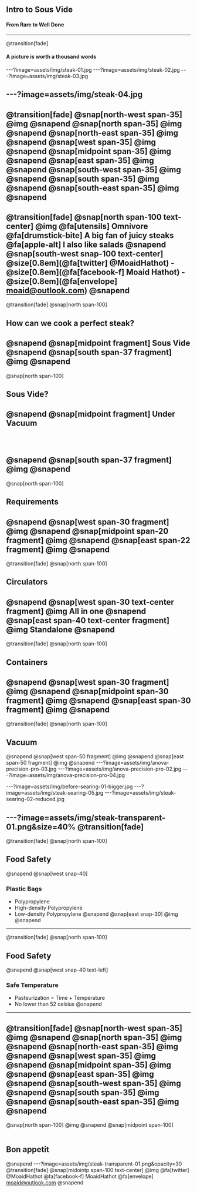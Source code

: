 ## Intro to Sous Vide
#### From Rare to Well Done
---
@transition[fade]
#### A picture is worth a thousand words
---?image=assets/img/steak-01.jpg
---?image=assets/img/steak-02.jpg
---?image=assets/img/steak-03.jpg
<!-- ---?image=assets/img/steak-10.jpg -->
<!-- ---?image=assets/img/steak-05.jpg -->
<!-- ---?image=assets/img/steak-06.jpg -->

<!-- ---?image=assets/img/steak-07.jpg -->
<!-- ---?image=assets/img/steak-08.jpg -->

<!-- ---?image=assets/img/steak-09.jpg -->
---?image=assets/img/steak-04.jpg
---
@transition[fade]
@snap[north-west span-35]
@img[](assets/img/steak-01.jpg)
@snapend
@snap[north span-35]
@img[](assets/img/steak-02.jpg)
@snapend
@snap[north-east span-35]
@img[](assets/img/steak-03.jpg)
@snapend
@snap[west span-35]
@img[](assets/img/steak-10.jpg)
@snapend
@snap[midpoint span-35]
@img[](assets/img/steak-07.jpg)
@snapend
@snap[east span-35]
@img[](assets/img/steak-08.jpg)
@snapend
@snap[south-west span-35]
@img[](assets/img/steak-09.jpg)
@snapend
@snap[south span-35]
@img[](assets/img/steak-04.jpg)
@snapend
@snap[south-east span-35]
@img[](assets/img/steak-06.jpg)
@snapend
---
@transition[fade]
@snap[north span-100 text-center]
@img[](assets/img/Me.jpg)
@fa[utensils] Omnivore
@fa[drumstick-bite] A big fan of juicy steaks
@fa[apple-alt] I also like salads
@snapend
@snap[south-west snap-100 text-center]
@size[0.8em](@fa[twitter] @MoaidHathot) - @size[0.8em](@fa[facebook-f] Moaid Hathot) - @size[0.8em](@fa[envelope] moaid@outlook.com)
@snapend
---
@transition[fade]
@snap[north span-100]
## How can we cook a perfect steak?
@snapend
@snap[midpoint fragment]
Sous Vide
@snapend
@snap[south span-37 fragment]
@img[](assets/img/sous-vide-04.jpg)
@snapend
---
@snap[north span-100]
## Sous Vide? 
@snapend
@snap[midpoint fragment]
Under Vacuum
<br><br><br><br>
@snapend
@snap[south span-37 fragment]
@img[](assets/img/sous-vide-01.png)
@snapend
---
@snap[north span-100]
## Requirements
@snapend
@snap[west span-30 fragment]
@img[](assets/img/steak-vacuum-sealed-01.jpg)
@snapend
@snap[midpoint span-20 fragment]
@img[](assets/img/anova-precision-nano-01.jpg)
@snapend
@snap[east span-22 fragment]
@img[](assets/img/container-01.jpg)
@snapend
---
@transition[fade]
@snap[north span-100]
## Circulators
@snapend
@snap[west span-30 text-center fragment]
@img[](assets/img/Sous-Vide-Supreme_01.jpg)
All in one
@snapend
@snap[east span-40 text-center fragment]
@img[](assets/img/ChefSteps-Joule-vs-Anova-Precision-Cooker.jpg)
Standalone
@snapend
---
@transition[fade]
@snap[north span-100]
## Containers
@snapend
@snap[west span-30 fragment]
@img[](assets/img/container-01.jpg)
@snapend
@snap[midpoint span-30 fragment]
@img[](assets/img/container-02.jpg)
@snapend
@snap[east span-30 fragment]
@img[](assets/img/container-03.jpg)
@snapend
---
@transition[fade]
@snap[north span-100]
## Vacuum
@snapend
@snap[west span-50 fragment]
@img[](assets/img/vacuum-01.png)
@snapend
@snap[east span-50 fragment]
@img[](assets/img/ziplock-02.png)
@snapend
---?image=assets/img/anova-precision-pro-03.jpg
---?image=assets/img/anova-precision-pro-02.jpg
---?image=assets/img/anova-precision-pro-04.jpg
<!-- ---?image=assets/img/before-searing-02-reduced.jpg -->
---?image=assets/img/before-searing-01-bigger.jpg
---?image=assets/img/steak-searing-05.jpg
---?image=assets/img/steak-searing-02-reduced.jpg
<!-- ---?image=assets/img/steak-16.jpg -->
---?image=assets/img/steak-transparent-01.png&size=40%
@transition[fade]
---
@transition[fade]
@snap[north span-100]
## Food Safety
@snapend
@snap[west snap-40]
### Plastic Bags
- Polypropylene
- High-density Polypropylene
- Low-density Polypropylene
@snapend
@snap[east snap-30]
@img[](assets/img/ziplock-02.png)
@snapend
---
@transition[fade]
@snap[north span-100]
## Food Safety
@snapend
@snap[west snap-40 text-left]
### Safe Temperature
- Pasteurization = Time + Temperature
- No lower than 52 celsius
@snapend
---
@transition[fade]
@snap[north-west span-35]
@img[](assets/img/steak-01.jpg)
@snapend
@snap[north span-35]
@img[](assets/img/steak-02.jpg)
@snapend
@snap[north-east span-35]
@img[](assets/img/steak-03.jpg)
@snapend
@snap[west span-35]
@img[](assets/img/steak-10.jpg)
@snapend
@snap[midpoint span-35]
@img[](assets/img/steak-07.jpg)
@snapend
@snap[east span-35]
@img[](assets/img/steak-08.jpg)
@snapend
@snap[south-west span-35]
@img[](assets/img/steak-09.jpg)
@snapend
@snap[south span-35]
@img[](assets/img/steak-04.jpg)
@snapend
@snap[south-east span-35]
@img[](assets/img/steak-06.jpg)
@snapend
---
@snap[north span-100]
@img[](assets/img/steak-transparent-01.png)
@snapend
@snap[midpoint span-100]
<br><br>
## Bon appetit
@snapend
---?image=assets/img/steak-transparent-01.png&opacity=30
@transition[fade]
@snap[midointp span-100 text-center]
@img[](assets/img/Me.jpg)
@fa[twitter] @MoaidHathot
@fa[facebook-f] MoaidHathot
@fa[envelope] moaid@outlook.com
@snapend